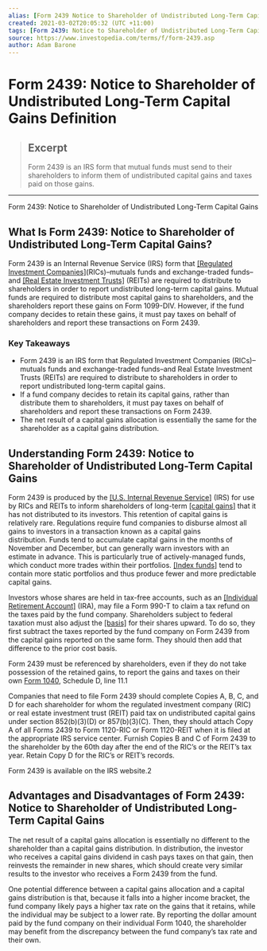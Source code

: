 ```yaml
---
alias: [Form 2439 Notice to Shareholder of Undistributed Long-Term Capital Gains]
created: 2021-03-02T20:05:32 (UTC +11:00)
tags: [Form 2439: Notice to Shareholder of Undistributed Long-Term Capital Gains Definition, Form 2439: Notice to Shareholder of Undistributed Long-Term Capital Gains]
source: https://www.investopedia.com/terms/f/form-2439.asp
author: Adam Barone
---
```


# Form 2439: Notice to Shareholder of Undistributed Long-Term Capital Gains Definition

> ## Excerpt
> Form 2439 is an IRS form that mutual funds must send to their shareholders to inform them of undistributed capital gains and taxes paid on those gains.

---

Form 2439: Notice to Shareholder of Undistributed Long-Term Capital Gains
## What Is Form 2439: Notice to Shareholder of Undistributed Long-Term Capital Gains?

Form 2439 is an Internal Revenue Service (IRS) form that [[Regulated Investment Companies]](https://www.investopedia.com/terms/r/ric.asp)(RICs)–mutuals funds and exchange-traded funds–and [[Real Estate Investment Trusts]](https://www.google.com/search?q=real+estate+investment+trusts+investopedia&oq=real+estate+investment+trusts+investopedia&aqs=chrome..69i57j0l5.9909j0j4&sourceid=chrome&ie=UTF-8) (REITs) are required to distribute to shareholders in order to report undistributed long-term capital gains. Mutual funds are required to distribute most capital gains to shareholders, and the shareholders report these gains on Form 1099-DIV. However, if the fund company decides to retain these gains, it must pay taxes on behalf of shareholders and report these transactions on Form 2439.

### Key Takeaways

-   Form 2439 is an IRS form that Regulated Investment Companies (RICs)–mutuals funds and exchange-traded funds–and Real Estate Investment Trusts (REITs) are required to distribute to shareholders in order to report undistributed long-term capital gains.
-   If a fund company decides to retain its capital gains, rather than distribute them to shareholders, it must pay taxes on behalf of shareholders and report these transactions on Form 2439.
-   The net result of a capital gains allocation is essentially the same for the shareholder as a capital gains distribution.

## Understanding Form 2439: Notice to Shareholder of Undistributed Long-Term Capital Gains

Form 2439 is produced by the [[U.S. Internal Revenue Service]](https://www.investopedia.com/terms/i/irs.asp) (IRS) for use by RICs and REITs to inform shareholders of long-term [[capital gains]](https://www.investopedia.com/terms/c/capitalgain.asp) that it has not distributed to its investors. This retention of capital gains is relatively rare. Regulations require fund companies to disburse almost all gains to investors in a transaction known as a capital gains distribution. Funds tend to accumulate capital gains in the months of November and December, but can generally warn investors with an estimate in advance. This is particularly true of actively-managed funds, which conduct more trades within their portfolios. [[Index funds]](https://www.investopedia.com/terms/i/indexfund.asp) tend to contain more static portfolios and thus produce fewer and more predictable capital gains.

Investors whose shares are held in tax-free accounts, such as an [[Individual Retirement Account]](https://www.investopedia.com/terms/i/ira.asp) (IRA), may file a Form 990-T to claim a tax refund on the taxes paid by the fund company. Shareholders subject to federal taxation must also adjust the [[basis]](https://www.investopedia.com/terms/b/basis.asp) for their shares upward. To do so, they first subtract the taxes reported by the fund company on Form 2439 from the capital gains reported on the same form. They should then add that difference to the prior cost basis.

Form 2439 must be referenced by shareholders, even if they do not take possession of the retained gains, to report the gains and taxes on their own [Form 1040](https://www.investopedia.com/terms/1/1040.asp), Schedule D, line 11.1

Companies that need to file Form 2439 should complete Copies A, B, C, and D for each shareholder for whom the regulated investment company (RIC) or real estate investment trust (REIT) paid tax on undistributed capital gains under section 852(b)(3)(D) or 857(b)(3)(C). Then, they should attach Copy A of all Forms 2439 to Form 1120-RIC or Form 1120-REIT when it is filed at the appropriate IRS service center. Furnish Copies B and C of Form 2439 to the shareholder by the 60th day after the end of the RIC’s or the REIT’s tax year. Retain Copy D for the RIC’s or REIT’s records.

Form 2439 is available on the IRS website.2

## Advantages and Disadvantages of Form 2439: Notice to Shareholder of Undistributed Long-Term Capital Gains

The net result of a capital gains allocation is essentially no different to the shareholder than a capital gains distribution. In distribution, the investor who receives a capital gains dividend in cash pays taxes on that gain, then reinvests the remainder in new shares, which should create very similar results to the investor who receives a Form 2439 from the fund.

One potential difference between a capital gains allocation and a capital gains distribution is that, because it falls into a higher income bracket, the fund company likely pays a higher tax rate on the gains that it retains, while the individual may be subject to a lower rate. By reporting the dollar amount paid by the fund company on their individual Form 1040, the shareholder may benefit from the discrepancy between the fund company’s tax rate and their own.
